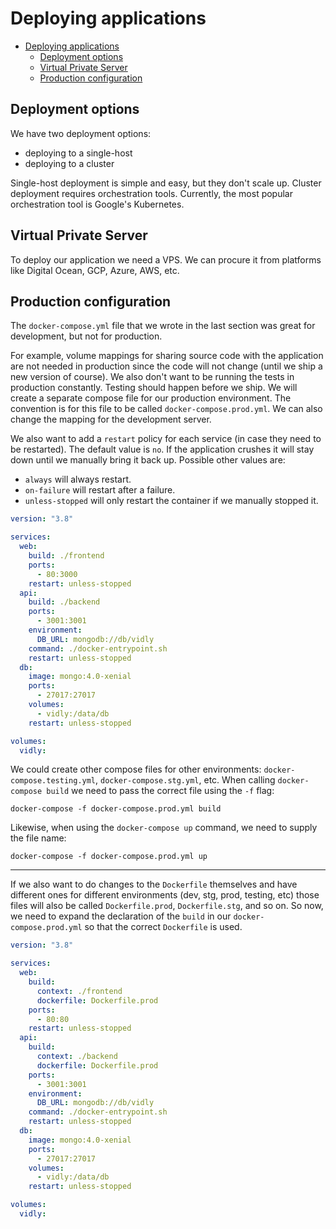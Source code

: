 # Deploying applications

- [Deploying applications](#deploying-applications)
  - [Deployment options](#deployment-options)
  - [Virtual Private Server](#virtual-private-server)
  - [Production configuration](#production-configuration)

## Deployment options

We have two deployment options:

- deploying to a single-host
- deploying to a cluster

Single-host deployment is simple and easy, but they don't scale up. Cluster deployment requires orchestration tools. Currently, the most popular orchestration tool is Google's Kubernetes.

## Virtual Private Server

To deploy our application we need a VPS. We can procure it from platforms like Digital Ocean, GCP, Azure, AWS, etc.

## Production configuration

The `docker-compose.yml` file that we wrote in the last section was great for development, but not for production.

For example, volume mappings for sharing source code with the application are not needed in production since the code will not change (until we ship a new version of course). We also don't want to be running the tests in production constantly. Testing should happen before we ship. We will create a separate compose file for our production environment. The convention is for this file to be called `docker-compose.prod.yml`. We can also change the mapping for the development server.

We also want to add a `restart` policy for each service (in case they need to be restarted). The default value is `no`. If the application crushes it will stay down until we manually bring it back up. Possible other values are:

- `always` will always restart.
- `on-failure` will restart after a failure.
- `unless-stopped` will only restart the container if we manually stopped it.

``` yaml
version: "3.8"

services:
  web:
    build: ./frontend
    ports:
      - 80:3000
    restart: unless-stopped
  api:
    build: ./backend
    ports:
      - 3001:3001
    environment:
      DB_URL: mongodb://db/vidly
    command: ./docker-entrypoint.sh
    restart: unless-stopped
  db:
    image: mongo:4.0-xenial
    ports:
      - 27017:27017
    volumes:
      - vidly:/data/db
    restart: unless-stopped

volumes:
  vidly:
```

We could create other compose files for other environments: `docker-compose.testing.yml`, `docker-compose.stg.yml`, etc. When calling `docker-compose build` we need to pass the correct file using the `-f` flag:

``` shell
docker-compose -f docker-compose.prod.yml build
```

Likewise, when using the `docker-compose up` command, we need to supply the file name:

``` shell
docker-compose -f docker-compose.prod.yml up
```

---

If we also want to do changes to the `Dockerfile` themselves and have different ones for different environments (dev, stg, prod, testing, etc) those files will also be called `Dockerfile.prod`, `Dockerfile.stg`, and so on. So now, we need to expand the declaration of the `build` in our `docker-compose.prod.yml` so that the correct `Dockerfile` is used.

``` yaml
version: "3.8"

services:
  web:
    build:
      context: ./frontend
      dockerfile: Dockerfile.prod
    ports:
      - 80:80
    restart: unless-stopped
  api:
    build:
      context: ./backend
      dockerfile: Dockerfile.prod
    ports:
      - 3001:3001
    environment:
      DB_URL: mongodb://db/vidly
    command: ./docker-entrypoint.sh
    restart: unless-stopped
  db:
    image: mongo:4.0-xenial
    ports:
      - 27017:27017
    volumes:
      - vidly:/data/db
    restart: unless-stopped

volumes:
  vidly:
```
